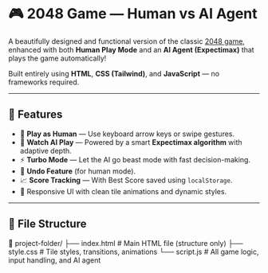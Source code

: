 # 🎮 2048 Game — Human vs AI Agent

A beautifully designed and functional version of the classic [2048 game](https://play2048.co/), enhanced with both **Human Play Mode** and an **AI Agent (Expectimax)** that plays the game automatically!

Built entirely using **HTML**, **CSS (Tailwind)**, and **JavaScript** — no frameworks required.

---

## 🚀 Features

- 🎯 **Play as Human** — Use keyboard arrow keys or swipe gestures.
- 🤖 **Watch AI Play** — Powered by a smart **Expectimax algorithm** with adaptive depth.
- ⚡ **Turbo Mode** — Let the AI go beast mode with fast decision-making.
- 🔁 **Undo Feature** (for human mode).
- 📈 **Score Tracking** — With Best Score saved using `localStorage`.
- 🎨 Responsive UI with clean tile animations and dynamic styles.

---

## 📁 File Structure

📂 project-folder/
├── index.html # Main HTML file (structure only)
├── style.css # Tile styles, transitions, animations
└── script.js # All game logic, input handling, and AI agent
